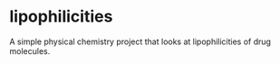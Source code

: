 # lipophilicities
A simple physical chemistry project that looks at lipophilicities of drug molecules.
